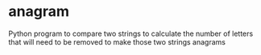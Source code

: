 # anagram
Python program to compare two strings to calculate the number of letters that will need to be removed to make those two strings anagrams
